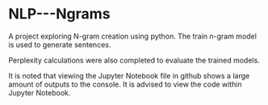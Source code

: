 # NLP---Ngrams
A project exploring N-gram creation using python. The train n-gram model is used to generate sentences.

Perplexity calculations were also completed to evaluate the trained models.

It is noted that viewing the Jupyter Notebook file in github shows a large amount of outputs to the console. It is advised to view the code within Jupyter Notebook.
